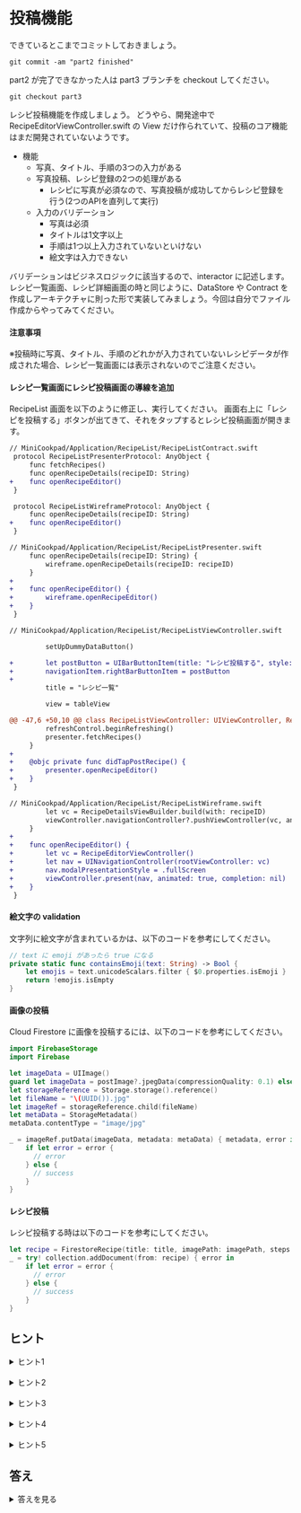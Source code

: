 # 投稿機能

できているとこまでコミットしておきましょう。

```shell
git commit -am "part2 finished"
```

part2 が完了できなかった人は part3 ブランチを checkout してください。

```
git checkout part3
```

レシピ投稿機能を作成しましょう。
どうやら、開発途中で RecipeEditorViewController.swift の View だけ作られていて、投稿のコア機能はまだ開発されていないようです。

* 機能
  * 写真、タイトル、手順の3つの入力がある
  * 写真投稿、レシピ登録の2つの処理がある
    * レシピに写真が必須なので、写真投稿が成功してからレシピ登録を行う(2つのAPIを直列して実行)
  * 入力のバリデーション
    * 写真は必須
    * タイトルは1文字以上
    * 手順は1つ以上入力されていないといけない
    * 絵文字は入力できない

バリデーションはビジネスロジックに該当するので、interactor に記述します。  
レシピ一覧画面、レシピ詳細画面の時と同じように、DataStore や Contract を作成しアーキテクチャに則った形で実装してみましょう。今回は自分でファイル作成からやってみてください。

#### 注意事項

※投稿時に写真、タイトル、手順のどれかが入力されていないレシピデータが作成された場合、レシピ一覧画面には表示されないのでご注意ください。

#### レシピ一覧画面にレシピ投稿画面の導線を追加

RecipeList 画面を以下のように修正し、実行してください。
画面右上に「レシピを投稿する」ボタンが出てきて、それをタップするとレシピ投稿画面が開きます。

```diff
// MiniCookpad/Application/RecipeList/RecipeListContract.swift
 protocol RecipeListPresenterProtocol: AnyObject {
     func fetchRecipes()
     func openRecipeDetails(recipeID: String)
+    func openRecipeEditor()
 }

 protocol RecipeListWireframeProtocol: AnyObject {
     func openRecipeDetails(recipeID: String)
+    func openRecipeEditor()
 }
```

```diff
// MiniCookpad/Application/RecipeList/RecipeListPresenter.swift
     func openRecipeDetails(recipeID: String) {
         wireframe.openRecipeDetails(recipeID: recipeID)
     }
+
+    func openRecipeEditor() {
+        wireframe.openRecipeEditor()
+    }
 }
```

```diff
// MiniCookpad/Application/RecipeList/RecipeListViewController.swift

         setUpDummyDataButton()

+        let postButton = UIBarButtonItem(title: "レシピ投稿する", style: .plain, target: self, action: #selector(didTapPostRecipe))
+        navigationItem.rightBarButtonItem = postButton
+
         title = "レシピ一覧"

         view = tableView

@@ -47,6 +50,10 @@ class RecipeListViewController: UIViewController, RecipeListViewProtocol {
         refreshControl.beginRefreshing()
         presenter.fetchRecipes()
     }
+
+    @objc private func didTapPostRecipe() {
+        presenter.openRecipeEditor()
+    }
 }
```

```diff
// MiniCookpad/Application/RecipeList/RecipeListWireframe.swift
         let vc = RecipeDetailsViewBuilder.build(with: recipeID)
         viewController.navigationController?.pushViewController(vc, animated: true)
     }
+
+    func openRecipeEditor() {
+        let vc = RecipeEditorViewController()
+        let nav = UINavigationController(rootViewController: vc)
+        nav.modalPresentationStyle = .fullScreen
+        viewController.present(nav, animated: true, completion: nil)
+    }
 }
```

#### 絵文字の validation

文字列に絵文字が含まれているかは、以下のコードを参考にしてください。

```swift
// text に emoji があったら true になる
private static func containsEmoji(text: String) -> Bool {
    let emojis = text.unicodeScalars.filter { $0.properties.isEmoji }
    return !emojis.isEmpty
}
```

#### 画像の投稿

Cloud Firestore に画像を投稿するには、以下のコードを参考にしてください。

```swift
import FirebaseStorage
import Firebase

let imageData = UIImage()
guard let imageData = postImage?.jpegData(compressionQuality: 0.1) else { return }
let storageReference = Storage.storage().reference()
let fileName = "\(UUID()).jpg"
let imageRef = storageReference.child(fileName)
let metaData = StorageMetadata()
metaData.contentType = "image/jpg"

_ = imageRef.putData(imageData, metadata: metaData) { metadata, error in
    if let error = error {
      // error
    } else {
      // success
    }
}
```

#### レシピ投稿

レシピ投稿する時は以下のコードを参考にしてください。

```swift
let recipe = FirestoreRecipe(title: title, imagePath: imagePath, steps: steps)
_ = try! collection.addDocument(from: recipe) { error in
    if let error = error {
      // error
    } else {
      // success
    }
}
```

## ヒント

<details>
<summary>ヒント1</summary>

画像の登録は ImageDataStore.swift というファイル名で、RecipeDataStore とは別ファイルで作成します。

```swift
// ImageDataStore.swift
import Foundation

protocol ImageDataStoreProtocol {
    func createImage(imageData: Data, completion: @escaping ((Result<ImagePath, Error>) -> Void))
}
```

画像の作成後、レシピ情報の登録のために path が必要です。createImage が成功したら、path 情報を返却しましょう。

```swift
// ImagePath.swift

struct ImagePath {
    var path: String
}
```

レシピ登録は RecipeDataStore に `createRecipe` というメソッドを生やします。レシピ登録に必要な情報を引数で受け取ります。
`createRecipe` では title, steps, imagePath を受け取り Firestore に登録するだけです。

```diff
// RecipeDataStore
 protocol RecipeDataStoreProtocol {
     func fetchAllRecipes(completion: @escaping ((Result<[Recipe], Error>) -> Void))
     func fetchRecipe(recipeID: String, completion: @escaping ((Result<Recipe, Error>) -> Void))
+    func createRecipe(title: String, steps: [String], imagePath: String, completion: @escaping ((Result<Void, Error>) -> Void))
 }
```

Interactor では、createImage で画像の登録が完了してから、その ImagePath を使って `createRecipe` を実行する必要があります。

</details>

<br>

<details>
<summary>ヒント2</summary

それぞれの DataStore の実装はこのようになります。

```swift
// ImageDataStore.swift
import Foundation
import FirebaseStorage
import Firebase

protocol ImageDataStoreProtocol {
    func createImage(imageData: Data, completion: @escaping ((Result<ImagePath, Error>) -> Void))
}

struct ImageDataStore: ImageDataStoreProtocol {
    private let storageReference: StorageReference

    init(storageReference: StorageReference = Storage.storage().reference()) {
        self.storageReference = storageReference
    }

    func createImage(imageData: Data, completion: @escaping ((Result<ImagePath, Error>) -> Void)) {
        let fileName = "\(UUID()).jpg"
        let imageRef = storageReference.child(fileName)
        let metaData = StorageMetadata()
        metaData.contentType = "image/jpg"

        _ = imageRef.putData(imageData, metadata: metaData) { metadata, error in
            if let error = error {
                completion(.failure(error))
            } else {
                let imagePath = ImagePath(path: fileName)
                completion(.success(imagePath))
            }
        }
    }
}
```

```swift
// MiniCookpad/Data/DataStore/RecipeDataStore.swift

 protocol RecipeDataStoreProtocol {
     func fetchAllRecipes(completion: @escaping ((Result<[Recipe], Error>) -> Void))
     func fetchRecipe(recipeID: String, completion: @escaping ((Result<Recipe, Error>) -> Void))
+    func createRecipe(title: String, steps: [String], imagePath: String, completion: @escaping ((Result<Void, Error>) -> Void))
 }

 struct RecipeDataStore: RecipeDataStoreProtocol {
@@ -35,4 +36,15 @@ struct RecipeDataStore: RecipeDataStoreProtocol {
             }
         }
     }
+
+    func createRecipe(title: String, steps: [String], imagePath: String, completion: @escaping ((Result<Void, Error>) -> Void)) {
+        let recipe = FirestoreRecipe(title: title, imagePath: imagePath, steps: steps)
+        _ = try! collection.addDocument(from: recipe) { error in
+            if let error = error {
+                completion(.failure(error))
+            } else {
+                completion(.success(()))
+            }
+        }
+    }
 }
```

</details>

<br>

<details>
<summary>ヒント3</summary>

Interactor, Presenter の処理の流れは以下のようになります。  
エラーが複数種類になるため、 `enum RecipeEditorError` を作成すると良いです。

- Interactor
  - Presenter から渡された情報が正しいか検証します
    - 絵文字が含まれていないか、タイトル、ステップ、画像が入力されているか検証
    - 問題があれば `completion(.failure(RecipeEditorError.validationError))` を実行します
  - 検証が問題なければ、 ImageDataStore を使い画像を登録し、その次に RecipeDataStore を使いレシピの登録をします
    - 成功したら `completion(.success())`、失敗したら `completion(.failure(RecipeEditorError.creationError(error)))` を実行します
- Presenter
  - View から title, steps, image を受け取ります
  - interactor の createRecipe メソッドを実行します
    - 成功したら `view.showComplete()` を実行します
    - 失敗したらエラーの型をみて `view.showValidationError()` もしくは `view.showError(error)` を実行します

```swift
// RecipeEdtiorError.swift
enum RecipeEditorError: Error {
    case validationError
    case creationError(Error)
}
```

そして、それぞれの Protocol, ViewBuilder はこのようになります。

```swift
// RecipeEditorContract.swift
import Foundation
import UIKit

protocol RecipeEditorViewProtocol: AnyObject {
    func showValidationError()
    func showError(_ error: Error)
    func showComplete()
}

protocol RecipeEditorPresenterProtocol: AnyObject {
    func createRecipe(title: String?, steps: [String?], image: UIImage?)
    func close()
}

protocol RecipeEditorInteractorProtocol: AnyObject {
    func createRecipe(title: String?, steps: [String?], image: UIImage?, completion: @escaping ((Result<Void, RecipeEditorError>) -> Void))
}

protocol RecipeEditorWireframeProtocol: AnyObject {
    func close()
}
```

```swift
// RecipeEditorViewBuilder.swift
struct RecipeEditorViewBuilder {
    static func build() -> RecipeEditorViewController {
        let viewController = RecipeEditorViewController()
        let interactor = RecipeEditorInteractor(imageDataStore: ImageDataStore(), recipeDataStore: RecipeDataStore())
        let wireframe = RecipeEditorWireframe(viewController: viewController)
        let presenter = RecipeEditorPresenter(view: viewController, interactor: interactor, wireframe: wireframe)
        viewController.inject(presenter: presenter)

        return viewController
    }
}
```
</details>

<br>

<details>
<summary>ヒント4</summary>

Interactor はこのようになります。  
createRecipe の中で、Presenter から受けとった情報に問題がないかを確認し、問題がなければ画像の作成とレシピの作成をします。  
validate は、検証結果が正しければ `.success` が返り、正しくない場合は `.failure` が返るようにしています。項目が増えたり、もっと複雑になったら `RecipeEdtiorValidation` のように独自クラスを作って切り出すと良いですね。

```swift
import Foundation
import UIKit

class RecipeEditorInteractor: RecipeEditorInteractorProtocol {
    let imageDataStore: ImageDataStoreProtocol
    let recipeDataStore: RecipeDataStoreProtocol
    init(imageDataStore: ImageDataStoreProtocol, recipeDataStore: RecipeDataStoreProtocol) {
        self.imageDataStore = imageDataStore
        self.recipeDataStore = recipeDataStore
    }

    func createRecipe(title: String?, steps: [String?], image: UIImage?, completion: @escaping ((Result<Void, RecipeEditorError>) -> Void)) {
        let result = Self.validate(title: title, steps: steps, imageData: image?.jpegData(compressionQuality: 0.1))

        let title: String
        let steps: [String]
        let imageData: Data
        switch result {
        case let .success((resultTitle, resultSteps, resultImageData)):
            title = resultTitle
            steps = resultSteps
            imageData = resultImageData
        case let .failure(error):
            completion(.failure(error))
            return
        }

        imageDataStore.createImage(imageData: imageData, completion: { [weak self] imageResult in
            switch imageResult {
            case let .success(imagePath):
                // createImage が成功したら createRecipe を実行
                self?.recipeDataStore.createRecipe(title: title, steps: steps, imagePath: imagePath.path) { recipeResult in
                    switch recipeResult {
                    case .success:
                        completion(.success(()))
                    case let .failure(error):
                        completion(.failure(.creationError(error)))
                    }
                }
            case let .failure(error):
                completion(.failure(.creationError(error)))
            }
        })
    }

    private static func validate(title: String?, steps: [String?], imageData: Data?) -> Result<(title: String, steps: [String], imageData: Data), RecipeEditorError> {
        guard let imageData = imageData  else {
            return .failure(.validationError)
        }

        // 空文字ではないかチェック
        guard let title = title else {
            return .failure(.validationError)
        }

        let steps = steps.compactMap { $0 }
        if steps.isEmpty, title.isEmpty {
            return .failure(.validationError)
        }
        if containsEmoji(text: title) || (steps.map { Self.containsEmoji(text: $0) }).contains(true) {
            return .failure(.validationError)
        }

        return .success((title: title, steps: steps, imageData: imageData))
    }

    private static func containsEmoji(text: String) -> Bool {
        let emojis = text.unicodeScalars.filter { $0.properties.isEmoji }
        return !emojis.isEmpty
    }
}
```
</details>

<br>

<details>
<summary>ヒント5</summary>

Presenter はこのようになります。  
文字列の検証は Interactor で行い、結果を元に view に命令を出しています。

```swift
import Foundation
import UIKit

final class RecipeEditorPresenter: RecipeEditorPresenterProtocol {
    private weak var view: RecipeEditorViewProtocol!
    private let interactor: RecipeEditorInteractorProtocol
    private let wireframe: RecipeEditorWireframeProtocol

    init(view: RecipeEditorViewProtocol, interactor: RecipeEditorInteractorProtocol, wireframe: RecipeEditorWireframeProtocol) {
        self.view = view
        self.interactor = interactor
        self.wireframe = wireframe
    }

    func createRecipe(title: String?, steps: [String?], image: UIImage?) {
        interactor.createRecipe(title: title, steps: steps, image: image) { [weak self] result in
            switch result {
            case .success:
                self?.view.showComplete()
            case let .failure(error):
                switch error {
                case .validationError:
                    self?.view.showValidationError()
                case let .creationError(error):
                    self?.view.showError(error)
                }
            }
        }
    }

    func close() {
        wireframe.close()
    }
}
```
</details>

## 答え

<details>
<summary>答えを見る</summary>

このPRのDiffを参照してください。

</details>

